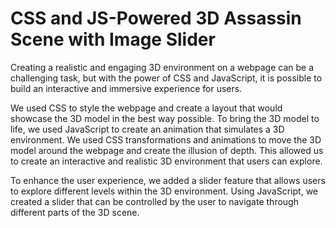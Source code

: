 # CSS and JS-Powered 3D Assassin Scene with Image Slider

Creating a realistic and engaging 3D environment on a webpage can be a challenging task, but with the power of CSS and JavaScript, it is possible to build an interactive and immersive experience for users. 

We used CSS to style the webpage and create a layout that would showcase the 3D model in the best way possible. To bring the 3D model to life, we used JavaScript to create an animation that simulates a 3D environment. We used CSS transformations and animations to move the 3D model around the webpage and create the illusion of depth. This allowed us to create an interactive and realistic 3D environment that users can explore.

To enhance the user experience, we added a slider feature that allows users to explore different levels within the 3D environment. Using JavaScript, we created a slider that can be controlled by the user to navigate through different parts of the 3D scene. 
